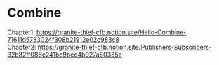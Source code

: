 # Combine 

Chapter1: https://granite-thief-cfb.notion.site/Hello-Combine-71611d5733024f308b21912e02c983c8<br/>
Chapter2: https://granite-thief-cfb.notion.site/Publishers-Subscribers-32b82ff086c241bc9bee4b927a60335a

